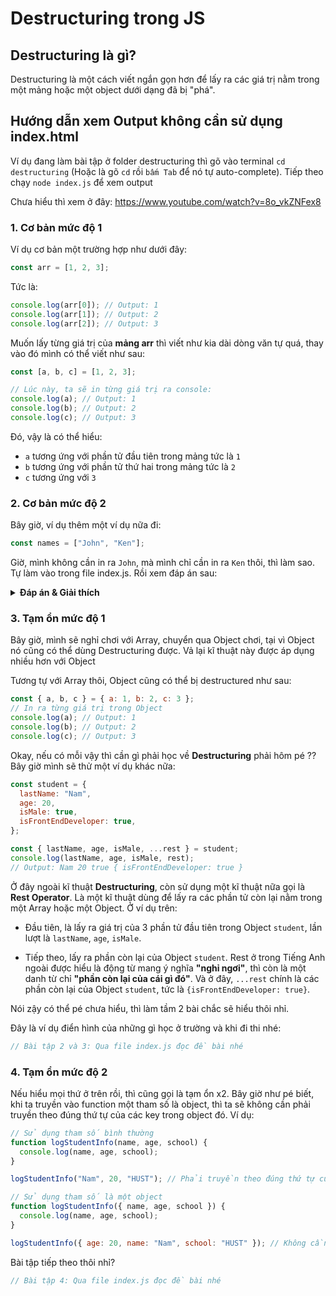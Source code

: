 # Destructuring trong JS

## Destructuring là gì?

Destructuring là một cách viết ngắn gọn hơn để lấy ra các giá trị nằm trong một mảng hoặc một object dưới dạng đã bị "phá".

## Hướng dẫn xem Output không cần sử dụng index.html

Ví dụ đang làm bài tập ở folder destructuring thì gõ vào terminal `cd destructuring` (Hoặc là gõ `cd` rồi `bấm Tab` để nó tự auto-complete). Tiếp theo chạy `node index.js` để xem output

Chưa hiểu thì xem ở đây: https://www.youtube.com/watch?v=8o_vkZNFex8

### 1. Cơ bản mức độ 1

Ví dụ cơ bản một trường hợp như dưới đây:

```js
const arr = [1, 2, 3];
```

Tức là:

```js
console.log(arr[0]); // Output: 1
console.log(arr[1]); // Output: 2
console.log(arr[2]); // Output: 3
```

Muốn lấy từng giá trị của **mảng arr** thì viết như kia dài dòng văn tự quá, thay vào đó mình có thể viết như sau:

```js
const [a, b, c] = [1, 2, 3];

// Lúc này, ta sẽ in từng giá trị ra console:
console.log(a); // Output: 1
console.log(b); // Output: 2
console.log(c); // Output: 3
```

Đó, vậy là có thể hiểu:

- `a` tương ứng với phần tử đầu tiên trong mảng tức là `1`
- `b` tương ứng với phần tử thứ hai trong mảng tức là `2`
- `c` tương ứng với `3`

### 2. Cơ bản mức độ 2

Bây giờ, ví dụ thêm một ví dụ nữa đi:

```js
const names = ["John", "Ken"];
```

Giờ, mình không cần in ra `John`, mà mình chỉ cần in ra `Ken` thôi, thì làm sao. Tự làm vào trong file index.js. Rồi xem đáp án sau:

<details>
  <summary>
  <strong>Đáp án & Giải thích</strong>
  </summary>

```js
// Sử dụng dấu phẩy để bỏ qua phần tử đầu tiên trong mảng (tức là bỏ qua John), và chỉ lấy ra phần tử thứ 2 trong mảng (tức là Ken)
const [, secondName] = names;
console.log(secondName);
```

</details>

### 3. Tạm ổn mức độ 1

Bây giờ, mình sẽ nghỉ chơi với Array, chuyển qua Object chơi, tại vì Object nó cũng có thể dùng Destructuring được. Vả lại kĩ thuật này được áp dụng nhiều hơn với Object

Tương tự với Array thôi, Object cũng có thể bị destructured như sau:

```js
const { a, b, c } = { a: 1, b: 2, c: 3 };
// In ra từng giá trị trong Object
console.log(a); // Output: 1
console.log(b); // Output: 2
console.log(c); // Output: 3
```

Okay, nếu có mỗi vậy thì cần gì phải học về **Destructuring** phải hôm pé ?? Bây giờ mình sẽ thử một ví dụ khác nữa:

```js
const student = {
  lastName: "Nam",
  age: 20,
  isMale: true,
  isFrontEndDeveloper: true,
};

const { lastName, age, isMale, ...rest } = student;
console.log(lastName, age, isMale, rest);
// Output: Nam 20 true { isFrontEndDeveloper: true }
```

Ở đây ngoài kĩ thuật **Destructuring**, còn sử dụng một kĩ thuật nữa gọi là **Rest Operator**. Là một kĩ thuật dùng để lấy ra các phần tử còn lại nằm trong một Array hoặc một Object. Ở ví dụ trên:

- Đầu tiên, là lấy ra giá trị của 3 phần tử đầu tiên trong Object `student`, lần lượt là `lastName`, `age`, `isMale`.

- Tiếp theo, lấy ra phần còn lại của Object `student`. Rest ở trong Tiếng Anh ngoài được hiểu là động từ mang ý nghĩa **"nghỉ ngơi"**, thì còn là một danh từ chỉ **"phần còn lại của cái gì đó"**. Và ở đây, `...rest` chính là các phần còn lại của Object `student`, tức là `{isFrontEndDeveloper: true}`.

Nói zậy có thể pé chưa hiểu, thì làm tầm 2 bài chắc sẽ hiểu thôi nhỉ.

Đây là ví dụ điển hình của những gì học ở trường và khi đi thi nhé:

```js
// Bài tập 2 và 3: Qua file index.js đọc đề bài nhé
```

### 4. Tạm ổn mức độ 2

Nếu hiểu mọi thứ ở trên rồi, thì cũng gọi là tạm ổn x2. Bây giờ như pé biết, khi ta truyền vào function một tham số là object, thì ta sẽ không cần phải truyền theo đúng thứ tự của các key trong object đó. Ví dụ:

```js
// Sử dụng tham số bình thường
function logStudentInfo(name, age, school) {
  console.log(name, age, school);
}

logStudentInfo("Nam", 20, "HUST"); // Phải truyền theo đúng thứ tự của các tham số (name, age, school)

// Sử dụng tham số là một object
function logStudentInfo({ name, age, school }) {
  console.log(name, age, school);
}

logStudentInfo({ age: 20, name: "Nam", school: "HUST" }); // Không cần truyền theo đúng thứ tự, chỉ cần đủ key là được
```

Bài tập tiếp theo thôi nhỉ?

```js
// Bài tập 4: Qua file index.js đọc đề bài nhé
```
